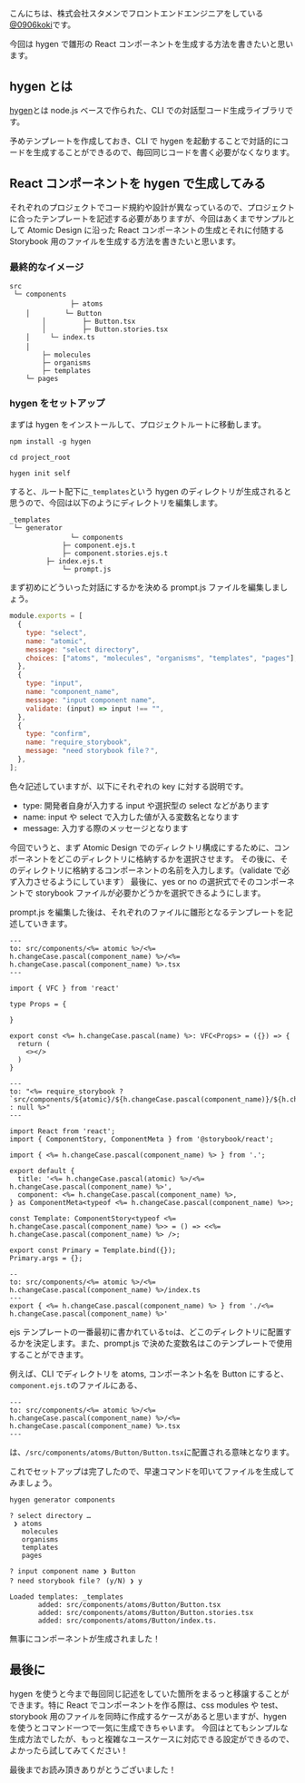 こんにちは、株式会社スタメンでフロントエンドエンジニアをしている [@0906koki](https://twitter.com/0906koki)です。

今回は hygen で雛形の React コンポーネントを生成する方法を書きたいと思います。

## hygen とは

[hygen](https://github.com/jondot/hygen/)とは node.js ベースで作られた、CLI での対話型コード生成ライブラリです。

予めテンプレートを作成しておき、CLI で hygen を起動することで対話的にコードを生成することができるので、毎回同じコードを書く必要がなくなります。

## React コンポーネントを hygen で生成してみる

それぞれのプロジェクトでコード規約や設計が異なっているので、プロジェクトに合ったテンプレートを記述する必要がありますが、今回はあくまでサンプルとして Atomic Design に沿った React コンポーネントの生成とそれに付随する Storybook 用のファイルを生成する方法を書きたいと思います。

### 最終的なイメージ

```
src
 └─ components
     　　　　　　├─ atoms
	│  　　　　└─ Button
        │         ├─ Button.tsx
        │         ├─ Button.stories.tsx
	│	  └─ index.ts
	│   　　　　　　　　
        ├─ molecules
        ├─ organisms
        ├─ templates
	└─ pages
```

### hygen をセットアップ

まずは hygen をインストールして、プロジェクトルートに移動します。

```shell
npm install -g hygen

cd project_root

hygen init self
```

すると、ルート配下に`_templates`という hygen のディレクトリが生成されると思うので、今回は以下のようにディレクトリを編集します。

```
_templates
 └─ generator
     　　　　　　└─ components
             ├─ component.ejs.t
             ├─ component.stories.ejs.t
	     ├─ index.ejs.t
             └─ prompt.js
```

まず初めにどういった対話にするかを決める prompt.js ファイルを編集しましょう。

```js
module.exports = [
  {
    type: "select",
    name: "atomic",
    message: "select directory",
    choices: ["atoms", "molecules", "organisms", "templates", "pages"],
  },
  {
    type: "input",
    name: "component_name",
    message: "input component name",
    validate: (input) => input !== "",
  },
  {
    type: "confirm",
    name: "require_storybook",
    message: "need storybook file？",
  },
];
```

色々記述していますが、以下にそれぞれの key に対する説明です。

- type: 開発者自身が入力する input や選択型の select などがあります
- name: input や select で入力した値が入る変数名となります
- message: 入力する際のメッセージとなります

今回でいうと、まず Atomic Design でのディレクトリ構成にするために、コンポーネントをどこのディレクトリに格納するかを選択させます。
その後に、そのディレクトリに格納するコンポーネントの名前を入力します。（validate で必ず入力させるようにしています）
最後に、yes or no の選択式でそのコンポーネントで storybook ファイルが必要かどうかを選択できるようにします。

prompt.js を編集した後は、それぞれのファイルに雛形となるテンプレートを記述していきます。

```ejs:component.ejs.t
---
to: src/components/<%= atomic %>/<%= h.changeCase.pascal(component_name) %>/<%= h.changeCase.pascal(component_name) %>.tsx
---

import { VFC } from 'react'

type Props = {

}

export const <%= h.changeCase.pascal(name) %>: VFC<Props> = ({}) => {
  return (
    <></>
  )
}
```

```ejs:component.stories.ejs.t
---
to: "<%= require_storybook ? `src/components/${atomic}/${h.changeCase.pascal(component_name)}/${h.changeCase.pascal(component_name)}.stories.tsx` : null %>"
---

import React from 'react';
import { ComponentStory, ComponentMeta } from '@storybook/react';

import { <%= h.changeCase.pascal(component_name) %> } from '.';

export default {
  title: '<%= h.changeCase.pascal(atomic) %>/<%= h.changeCase.pascal(component_name) %>',
  component: <%= h.changeCase.pascal(component_name) %>,
} as ComponentMeta<typeof <%= h.changeCase.pascal(component_name) %>>;

const Template: ComponentStory<typeof <%= h.changeCase.pascal(component_name) %>> = () => <<%= h.changeCase.pascal(component_name) %> />;

export const Primary = Template.bind({});
Primary.args = {};
```

```ejs:index.ejs.t
--
to: src/components/<%= atomic %>/<%= h.changeCase.pascal(component_name) %>/index.ts
---
export { <%= h.changeCase.pascal(component_name) %> } from './<%= h.changeCase.pascal(component_name) %>'
```

ejs テンプレートの一番最初に書かれている`to`は、どこのディレクトリに配置するかを決定します。また、prompt.js で決めた変数名はこのテンプレートで使用することができます。

例えば、CLI でディレクトリを atoms, コンポーネント名を Button にすると、`component.ejs.t`のファイルにある、

```ejs
---
to: src/components/<%= atomic %>/<%= h.changeCase.pascal(component_name) %>/<%= h.changeCase.pascal(component_name) %>.tsx
---
```

は、`/src/components/atoms/Button/Button.tsx`に配置される意味となります。

これでセットアップは完了したので、早速コマンドを叩いてファイルを生成してみましょう。

```shell
hygen generator components

? select directory …
 ❯ atoms
   molecules
   organisms
   templates
   pages

? input component name ❯ Button
? need storybook file？ (y/N) ❯ y

Loaded templates: _templates
       added: src/components/atoms/Button/Button.tsx
       added: src/components/atoms/Button/Button.stories.tsx
       added: src/components/atoms/Button/index.ts.
```

無事にコンポーネントが生成されました！

## 最後に

hygen を使うと今まで毎回同じ記述をしていた箇所をまるっと移譲することができます。特に React でコンポーネントを作る際は、css modules や test、storybook 用のファイルを同時に作成するケースがあると思いますが、hygen を使うとコマンド一つで一気に生成できちゃいます。
今回はとてもシンプルな生成方法でしたが、もっと複雑なユースケースに対応できる設定ができるので、よかったら試してみてください！

最後までお読み頂きありがとうございました！
